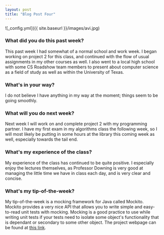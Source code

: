 ```yaml
---
layout: post
title: "Blog Post Four"
---
```


![_config.yml]({{ site.baseurl }}/images/avi.jpg)

### What did you do this past week?
This past week I had somewhat of a normal school and work week. I began working on project 2 for this class, and continued with the flow of usual assignments in my other courses as well. I also went to a local high school with some CS Roadshow team members to present about computer science as a field of study as well as within the University of Texas. 

### What's in your way?
I do not believe I have anything in my way at the moment; things seem to be going smoothly. 


### What will you do next week?
Next week I will work on and complete project 2 with my programming partner. I have my first exam in my algorithms class the following week, so I will most likely be putting in some hours at the library this coming week as well, especially towards the tail end. 

### What's my experience of the class?
My experience of the class has continued to be quite positive. I especially enjoy the lectures themselves, as Professor Downing is very good at managing the little time we have in class each day, and is very clear and concise. 

### What's my tip-of-the-week?
My tip-of-the-week is a mocking framework for Java called Mockito. Mockito provides a very nice API that allows you to write simple and easy-to-read unit tests with mocking. Mocking is a good practice to use while writing unit tests if your tests need to isolate some object's functionality that is dependant or secondary to some other object. The project webpage can be found at [this link](http://site.mockito.org).

